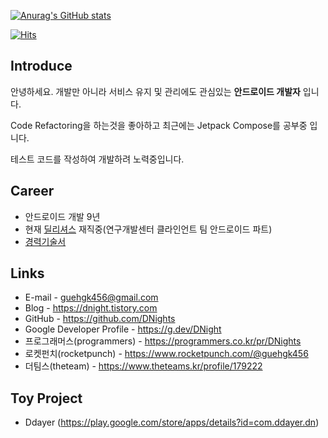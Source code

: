 [![Anurag's GitHub stats](https://github-readme-stats.vercel.app/api?username=DNights)](https://github.com/anuraghazra/github-readme-stats)

[![Hits](https://hits.seeyoufarm.com/api/count/incr/badge.svg?url=https%3A%2F%2Fgithub.com%2Fgjbae1212%2Fhit-counter)](https://hits.seeyoufarm.com)                    

## Introduce
안녕하세요. 개발만 아니라 서비스 유지 및 관리에도 관심있는 __안드로이드 개발자__ 입니다.

Code Refactoring을 하는것을 좋아하고 최근에는 Jetpack Compose를 공부중 입니다.

테스트 코드를 작성하여 개발하려 노력중입니다.

## Career
- 안드로이드 개발 9년
- 현재 [딜리셔스](https://dealicious.kr) 재직중(연구개발센터 클라인언트 팀 안드로이드 파트)
- [경력기술서](https://github.com/DNights/DNights/blob/main/Career.md)

## Links
- E-mail - guehgk456@gmail.com
- Blog - https://dnight.tistory.com
- GitHub - https://github.com/DNights
- Google Developer Profile - https://g.dev/DNight
- 프로그래머스(programmers) - https://programmers.co.kr/pr/DNights
- 로켓펀치(rocketpunch) - https://www.rocketpunch.com/@guehgk456
- 더팀스(theteam) - https://www.theteams.kr/profile/179222

## Toy Project
- Ddayer (https://play.google.com/store/apps/details?id=com.ddayer.dn)
